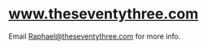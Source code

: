 www.theseventythree.com
=======================

Email <Raphael@theseventythree.com> for more info.
